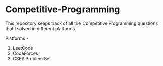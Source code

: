 # Competitive-Programming

This repository keeps track of all the Competitive Programming questions that I solved in different platforms.

Platforms -

1. LeetCode
2. CodeForces
3. CSES Problem Set